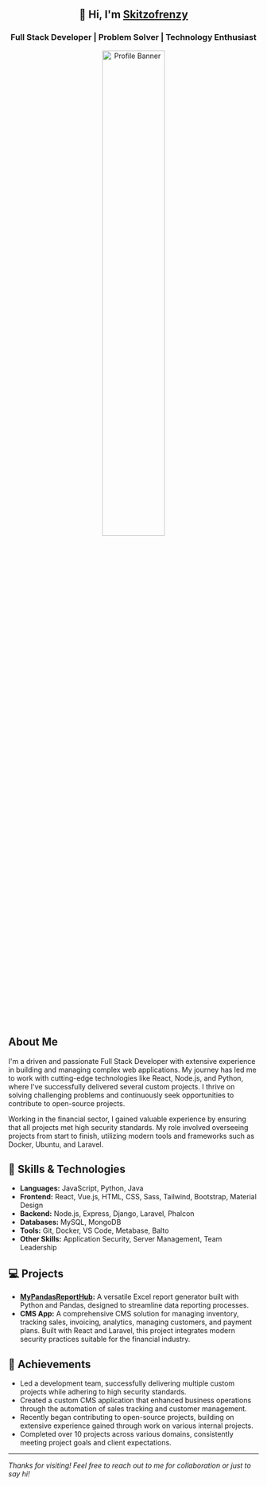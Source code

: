 

<div align="center">
  <h2>👋 Hi, I'm <a href="https://github.com/skitzofrenzy">Skitzofrenzy</a></h2>
  <h3>Full Stack Developer | Problem Solver | Technology Enthusiast</h3>
  <img src="https://i.giphy.com/media/v1.Y2lkPTc5MGI3NjExNHlyOGFnaHZtaW9jNHJhdm0yM2g4eTEzYjFwcHFjNG9pb3J3d2MxZyZlcD12MV9pbnRlcm5hbF9naWZfYnlfaWQmY3Q9Zw/xFkgeu7dhfgqqxJqmj/giphy.gif" alt="Profile Banner" width="50%" height="50%"/>
</div> 


## About Me

I'm a driven and passionate Full Stack Developer with extensive experience in building and managing complex web applications. My journey has led me to work with cutting-edge technologies like React, Node.js, and Python, where I've successfully delivered several custom projects. I thrive on solving challenging problems and continuously seek opportunities to contribute to open-source projects.

Working in the financial sector, I gained valuable experience by ensuring that all projects met high security standards. My role involved overseeing projects from start to finish, utilizing modern tools and frameworks such as Docker, Ubuntu, and Laravel.

## 🔧 Skills & Technologies

- **Languages:** JavaScript, Python, Java
- **Frontend:** React, Vue.js, HTML, CSS, Sass, Tailwind, Bootstrap, Material Design
- **Backend:** Node.js, Express, Django, Laravel, Phalcon
- **Databases:** MySQL, MongoDB
- **Tools:** Git, Docker, VS Code, Metabase, Balto
- **Other Skills:** Application Security, Server Management, Team Leadership

## 💻 Projects

- **[MyPandasReportHub](https://github.com/skitzofrenzy/MyPandasReportHub):** A versatile Excel report generator built with Python and Pandas, designed to streamline data reporting processes.
- **CMS App:** A comprehensive CMS solution for managing inventory, tracking sales, invoicing, analytics, managing customers, and payment plans. Built with React and Laravel, this project integrates modern security practices suitable for the financial industry.

## 🌟 Achievements

- Led a development team, successfully delivering multiple custom projects while adhering to high security standards.
- Created a custom CMS application that enhanced business operations through the automation of sales tracking and customer management.
- Recently began contributing to open-source projects, building on extensive experience gained through work on various internal projects.
- Completed over 10 projects across various domains, consistently meeting project goals and client expectations.

---

*Thanks for visiting! Feel free to reach out to me for collaboration or just to say hi!*
